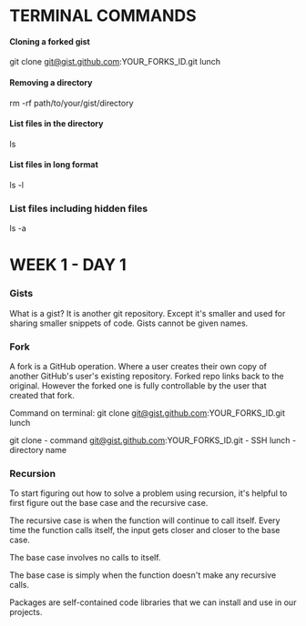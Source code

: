 # TERMINAL COMMANDS
#### Cloning a forked gist
git clone git@gist.github.com:YOUR_FORKS_ID.git lunch

#### Removing a directory
rm -rf path/to/your/gist/directory

#### List files in the directory
ls

#### List files in long format
ls -l

### List files including hidden files
ls -a

# WEEK 1 - DAY 1

### Gists
What is a gist? It is another git repository.
Except it's smaller and used for sharing smaller snippets of code.
Gists cannot be given names.

### Fork
A fork is a GitHub operation.
Where a user creates their own copy of another GitHub's user's existing repository.
Forked repo links back to the original.
However the forked one is fully controllable by the user that created that fork.

Command on terminal:
git clone git@gist.github.com:YOUR_FORKS_ID.git lunch

git clone - command
git@gist.github.com:YOUR_FORKS_ID.git - SSH
lunch - directory name


### Recursion

To start figuring out how to solve a problem using recursion, it's helpful to first figure out the base case and the recursive case. 

The recursive case is when the function will continue to call itself. Every time the function calls itself, the input gets closer and closer to the base case.

The base case involves no calls to itself.

The base case is simply when the function doesn't make any recursive calls.

Packages are self-contained code libraries that we can install and use in our projects.

